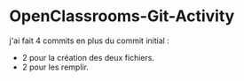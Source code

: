# OpenClassrooms-Git-Activity

j'ai fait 4 commits en plus du commit initial :
  - 2 pour la création des deux fichiers.
  - 2 pour les remplir.
